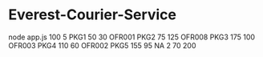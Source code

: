 # Everest-Courier-Service
node app.js 100 5 PKG1 50 30 OFR001 PKG2 75 125 OFR008 PKG3 175 100 OFR003 PKG4 110 60 OFR002 PKG5 155 95 NA 2 70 200

